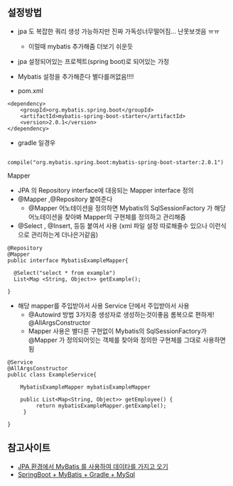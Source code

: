 ## 설정방법
- jpa 도 복잡한 쿼리 생성 가능하지만 진짜 가독성너무떨어짐... 난못보겟음 ㅠㅠ
    - 이럴때 mybatis 추가해줌 더보기 쉬운듯
- jpa 설정되어있는 프로젝트(spring boot)로 되어있는 가정
- Mybatis 설정을 추가해준다 별다를꺼없음!!!! 

- pom.xml
~~~
<dependency>
    <groupId>org.mybatis.spring.boot</groupId>
    <artifactId>mybatis-spring-boot-starter</artifactId>
    <version>2.0.1</version>
</dependency>
~~~

- gradle 일경우 
~~~

compile("org.mybatis.spring.boot:mybatis-spring-boot-starter:2.0.1")
~~~

Mapper
- JPA 의 Repository interface에 대응되는 Mapper interface 정의
- @Mapper ,@Repository 붙여준다
   - @Mapper 어노테이션을 정의하면 Mybatis의 SqlSessionFactory 가 해당 어노테이션을 찾아봐 Mapper의 구현체를 정의하고 관리해줌
- @Select , @Insert, 등등 붙여서 사용 (xml 파일 설정 따로해줄수 있으나 이런식으로 관리하는게 더나은거같음)
~~~
@Repository
@Mapper
public interface MybatisExampleMapper{

  @Select("select * from example")  
  List<Map <String, Object>> getExample();

}
~~~

- 해당 mapper를 주입받아서 사용 Service 단에서 주입받아서 사용
    - @Autowird 방법 3가지중 생성자로 생성하는것이좋음 롬복으로 편하게! @AllArgsConstructor
    - Mapper 사용은 별다른 구현없이 Mybatis의 SqlSessionFactory가 @Mapper 가 정의되어잇는 객체를 찾아와 정의한 구현체를 그대로 사용하면됨

~~~
@Service
@AllArgsConstructor
public class ExampleService{
    
    MybatisExampleMapper mybatisExampleMapper
    
    public List<Map<String, Object>> getEmployee() {
         return mybatisExampleMapper.getExample();
     }

}
~~~

## 참고사이트
- [JPA 환경에서 MyBatis 를 사용하여 데이타를 가지고 오기](https://jogeum.net/10)
- [SpringBoot + MyBatis + Gradle + MySql](https://medium.com/cashwalk/springboot-mybatis-gradle-mysql-7090359d5427)